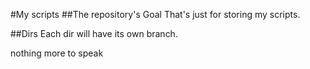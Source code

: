 #My scripts
##The repository's Goal
That's just for storing my scripts.

##Dirs
Each dir will have its own branch.

nothing more to speak